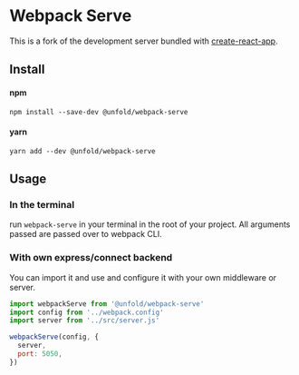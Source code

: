 # Webpack Serve

This is a fork of the development server bundled with [create-react-app](https://github.com/facebookincubator/create-react-app). 

## Install
#### npm
`npm install --save-dev @unfold/webpack-serve`
#### yarn
`yarn add --dev @unfold/webpack-serve`

## Usage
### In the terminal
run `webpack-serve` in your terminal in the root of your project.
All arguments passed are passed over to webpack CLI.

### With own express/connect backend
You can import it and use and configure it with your own middleware or server.

```js
import webpackServe from '@unfold/webpack-serve'
import config from '../webpack.config'
import server from '../src/server.js'

webpackServe(config, { 
  server,
  port: 5050,
})
```
